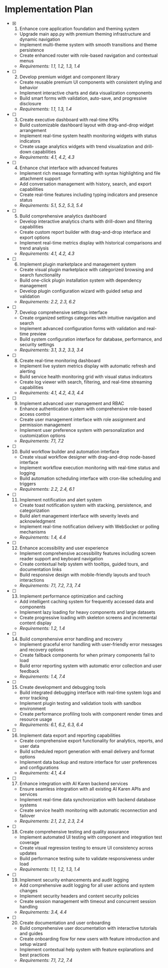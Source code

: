 # Implementation Plan

- [x] 1. Enhance core application foundation and theming system
  - Upgrade main app.py with premium theming infrastructure and dynamic navigation
  - Implement multi-theme system with smooth transitions and theme persistence
  - Create enhanced router with role-based navigation and contextual menus
  - _Requirements: 1.1, 1.2, 1.3, 1.4_

- [ ] 2. Develop premium widget and component library
  - Create reusable premium UI components with consistent styling and behavior
  - Implement interactive charts and data visualization components
  - Build smart forms with validation, auto-save, and progressive disclosure
  - _Requirements: 1.1, 1.3, 1.4_

- [ ] 3. Create executive dashboard with real-time KPIs
  - Build customizable dashboard layout with drag-and-drop widget arrangement
  - Implement real-time system health monitoring widgets with status indicators
  - Create usage analytics widgets with trend visualization and drill-down capabilities
  - _Requirements: 4.1, 4.2, 4.3_

- [ ] 4. Enhance chat interface with advanced features
  - Implement rich message formatting with syntax highlighting and file attachment support
  - Add conversation management with history, search, and export capabilities
  - Create real-time features including typing indicators and presence status
  - _Requirements: 5.1, 5.2, 5.3, 5.4_

- [ ] 5. Build comprehensive analytics dashboard
  - Develop interactive analytics charts with drill-down and filtering capabilities
  - Create custom report builder with drag-and-drop interface and export options
  - Implement real-time metrics display with historical comparisons and trend analysis
  - _Requirements: 4.1, 4.2, 4.3_

- [ ] 6. Implement plugin marketplace and management system
  - Create visual plugin marketplace with categorized browsing and search functionality
  - Build one-click plugin installation system with dependency management
  - Develop plugin configuration wizard with guided setup and validation
  - _Requirements: 2.2, 2.3, 6.2_

- [ ] 7. Develop comprehensive settings interface
  - Create organized settings categories with intuitive navigation and search
  - Implement advanced configuration forms with validation and real-time preview
  - Build system configuration interface for database, performance, and security settings
  - _Requirements: 3.1, 3.2, 3.3, 3.4_

- [ ] 8. Create real-time monitoring dashboard
  - Implement live system metrics display with automatic refresh and alerting
  - Build service health monitoring grid with visual status indicators
  - Create log viewer with search, filtering, and real-time streaming capabilities
  - _Requirements: 4.1, 4.2, 4.3, 4.4_

- [ ] 9. Implement advanced user management and RBAC
  - Enhance authentication system with comprehensive role-based access control
  - Create user management interface with role assignment and permission management
  - Implement user preference system with personalization and customization options
  - _Requirements: 7.1, 7.2_

- [ ] 10. Build workflow builder and automation interface
  - Create visual workflow designer with drag-and-drop node-based interface
  - Implement workflow execution monitoring with real-time status and logging
  - Build automation scheduling interface with cron-like scheduling and triggers
  - _Requirements: 2.2, 2.4, 6.1_

- [ ] 11. Implement notification and alert system
  - Create toast notification system with stacking, persistence, and categorization
  - Build alert management interface with severity levels and acknowledgment
  - Implement real-time notification delivery with WebSocket or polling mechanisms
  - _Requirements: 1.4, 4.4_

- [ ] 12. Enhance accessibility and user experience
  - Implement comprehensive accessibility features including screen reader support and keyboard navigation
  - Create contextual help system with tooltips, guided tours, and documentation links
  - Build responsive design with mobile-friendly layouts and touch interactions
  - _Requirements: 7.1, 7.2, 7.3, 7.4_

- [ ] 13. Implement performance optimization and caching
  - Add intelligent caching system for frequently accessed data and components
  - Implement lazy loading for heavy components and large datasets
  - Create progressive loading with skeleton screens and incremental content display
  - _Requirements: 1.2, 1.4_

- [ ] 14. Build comprehensive error handling and recovery
  - Implement graceful error handling with user-friendly error messages and recovery options
  - Create fallback components for when primary components fail to load
  - Build error reporting system with automatic error collection and user feedback
  - _Requirements: 1.4, 7.4_

- [ ] 15. Create development and debugging tools
  - Build integrated debugging interface with real-time system logs and error tracking
  - Implement plugin testing and validation tools with sandbox environment
  - Create performance profiling tools with component render times and resource usage
  - _Requirements: 6.1, 6.2, 6.3, 6.4_

- [ ] 16. Implement data export and reporting capabilities
  - Create comprehensive export functionality for analytics, reports, and user data
  - Build scheduled report generation with email delivery and format options
  - Implement data backup and restore interface for user preferences and configurations
  - _Requirements: 4.1, 4.4_

- [ ] 17. Enhance integration with AI Karen backend services
  - Ensure seamless integration with all existing AI Karen APIs and services
  - Implement real-time data synchronization with backend database systems
  - Create service health monitoring with automatic reconnection and failover
  - _Requirements: 2.1, 2.2, 2.3, 2.4_

- [ ] 18. Create comprehensive testing and quality assurance
  - Implement automated UI testing with component and integration test coverage
  - Create visual regression testing to ensure UI consistency across updates
  - Build performance testing suite to validate responsiveness under load
  - _Requirements: 1.1, 1.2, 1.3, 1.4_

- [ ] 19. Implement security enhancements and audit logging
  - Add comprehensive audit logging for all user actions and system changes
  - Implement security headers and content security policies
  - Create session management with timeout and concurrent session handling
  - _Requirements: 3.4, 4.4_

- [ ] 20. Create documentation and user onboarding
  - Build comprehensive user documentation with interactive tutorials and guides
  - Create onboarding flow for new users with feature introduction and setup wizard
  - Implement contextual help system with feature explanations and best practices
  - _Requirements: 7.1, 7.2, 7.4_
